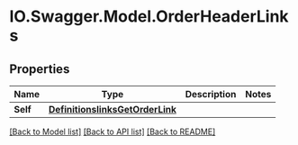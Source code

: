 # IO.Swagger.Model.OrderHeaderLinks
## Properties

Name | Type | Description | Notes
------------ | ------------- | ------------- | -------------
**Self** | [**DefinitionslinksGetOrderLink**](DefinitionslinksGetOrderLink.md) |  | 

[[Back to Model list]](../README.md#documentation-for-models) [[Back to API list]](../README.md#documentation-for-api-endpoints) [[Back to README]](../README.md)

